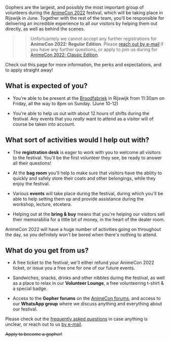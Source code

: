 Gophers are the largest, and possibly the most important group of volunteers during the
[AnimeCon 2022](https://animecon.nl) festival, which will be taking place in Rijswijk in June.
Together with the rest of the team, you'll be responsible for delivering an incredible experience to
all our visitors by helping them out directly, as well as behind the scenes.

>> Unfortuantely we cannot accept any further registrations for **AnimeCon 2022: Regular Edition**.
>> Please [reach out by e-mail](mailto:gopherplanning@animecon.nl) if you have any further questions, or
>> apply to join us during for [AnimeCon 2022: Classic Edition](/registration/2022-classic/).

Check out this page for more information, the perks and expectations, and to apply straight away!

## What is expected of you?

  * You're able to be present at the [Broodfabriek](https://de-broodfabriek.nl/) in Rijswijk from
    11:30am on Friday, all the way to 8pm on Sunday. (June 10-12)

  * You're able to help us out with about 12 hours of shifts during the festival. Any events that
    you _really_ want to attend as a visitor will of course be taken into account.

## What sort of activities would I help out with?

  * The **registration desk** is eager to work with you to welcome all visitors to the festival.
    You'll be the first volunteer they see, be ready to answer all their questions!

  * At the **bag room** you'll help to make sure that visitors have the ability to quickly and
    safely store their coats and other belongings, while they enjoy the festival.

  * Various **events** will take place during the festival, during which you'll be able to help
    setting them up and provide assistance during the workshop, lecture, etcetera.

  * Helping out at the **bring & buy** means that you're helping our visitors sell their memorabilia
    for a little bit of money, in the heart of the dealer room.

AnimeCon 2022 will have a huge number of activities going on throughout the day, so you definitely
won't be bored when there's nothing to attend.

## What do you get from us?

  * A free ticket to the festival; we'll either refund your AnimeCon 2022 ticket, or issue you a
    free one for one of our future events.

  * Sandwiches, snacks, drinks and other nibbles during the festival, as well as a place to relax in
    our **Volunteer Lounge**, a free volunteering t-shirt & a special badge.

  * Access to the **Gopher forums** on the [AnimeCon forums](https://forum.animecon.nl/), and access
    to our **WhatsApp group** where we discuss anything and everything about our festival.

Please check out the [frequently asked questions](faq.html) in case anything is unclear, or reach
out to us [by e-mail](mailto:gopherplanning@animecon.nl).

<del>Apply to become a gopher!</del>
